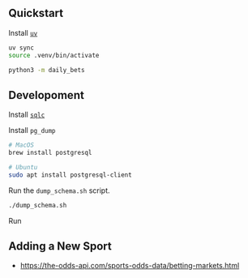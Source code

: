 ## Quickstart

Install [`uv`](https://docs.astral.sh/uv/getting-started/installation/)

```bash
uv sync
source .venv/bin/activate

python3 -m daily_bets
```

## Developoment

Install [`sqlc`](https://docs.sqlc.dev/en/stable/overview/install.html)

Install `pg_dump`

```bash
# MacOS
brew install postgresql

# Ubuntu
sudo apt install postgresql-client
```

Run the `dump_schema.sh` script.

```bash
./dump_schema.sh
```

Run

## Adding a New Sport

- https://the-odds-api.com/sports-odds-data/betting-markets.html
